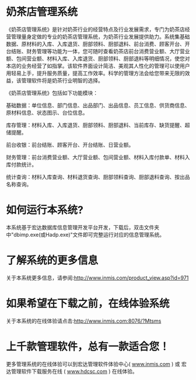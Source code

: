 # 奶茶店管理系统

《奶茶店管理系统》是针对奶茶行业的经营特点及行业发展需求，专门为奶茶店经营管理量身定做的专业的奶茶店管理系统，为奶茶行业发展提供助力。系统集基础数据、原材料的入库、入库退货、厨部领料、厨部退料、前台消费、顾客开台、开台结账、财务管理等功能为一体，您可随时查看奶茶店前台消费营业额、大厅营业额、包间营业额、材料入库、入库退货、厨部领料、厨部退料等明细情况，使您对本店的业务经营了如指掌。该软件界面设计简洁、美观其人性化的管理可以使用户用轻易上手，提升服务质量，提高工作效率。科学的管理方法会给您带来无限的效益，该管理软件将是奶茶行业明智的选择。

《奶茶店管理系统》包括如下功能模块：

基础数据：单位信息、部门信息、出品部门、出品信息、员工信息、供货商信息、原材料信息、状态图示、台位信息。

库存管理：材料入库、入库退货、厨部领料、厨部退料、当前库存、缺货提醒、超储提醒。

前台收银：前台结账、顾客开台、开台结账、日营业额。

财务管理：前台消费营业额、大厅营业额、包间营业额、材料入库付款单、材料入库付款统计。

统计查询：材料入库查询、材料退货查询、厨部领料查询、厨部退料查询、按出品名称查询。

# 如何运行本系统?

本系统基于宏达数据库信息管理开发平台开发，下载后，双击文件夹中"dbimp.exe(或Hadp.exe)"文件即可完整运行对应的信息管理系统。

# 了解系统的更多信息

关于本系统更多信息，请参阅:http://www.inmis.com/product_view.asp?id=971

# 如果希望在下载之前，在线体验系统

关于本系统的在线体验请点击:http://www.inmis.com:8076/?Mtsms

# 上千款管理软件，总有一款适合您！

更多管理系统的在线体验可以到宏达管理软件体验中心( www.inmis.com ) 或 宏达管理软件下载服务在线 ( www.hdcsc.com ) 在线体验。



